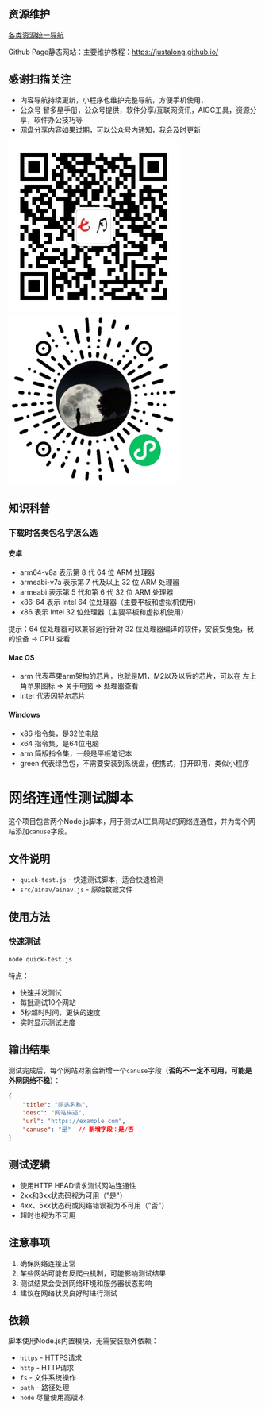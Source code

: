 ## 资源维护
[各类资源统一导航](https://github.com/justalong/navjson/blob/main/docs/res.md)

Github Page静态网站：主要维护教程：https://justalong.github.io/

## 感谢扫描关注

- 内容导航持续更新，小程序也维护完整导航，方便手机使用，
- 公众号 智多星手册，公众号提供，软件分享/互联网资讯，AIGC工具，资源分享，软件办公技巧等
- 网盘分享内容如果过期，可以公众号内通知，我会及时更新

![二维码](./assets/qrcode.jpg)
![二维码](./assets/mini.jpg)

## 知识科普

### 下载时各类包名字怎么选

#### 安卓
- arm64-v8a	表示第 8 代 64 位 ARM 处理器
- armeabi-v7a	表示第 7 代及以上 32 位 ARM 处理器
- armeabi	表示第 5 代和第 6 代 32 位 ARM 处理器
- x86-64	表示 Intel 64 位处理器（主要平板和虚拟机使用）
- x86	表示 Intel 32 位处理器（主要平板和虚拟机使用）

提示：64 位处理器可以兼容运行针对 32 位处理器编译的软件，安装安兔兔，我的设备 -> CPU 查看

#### Mac OS
- arm 代表苹果arm架构的芯片，也就是M1，M2以及以后的芯片，可以在 左上角苹果图标 => 关于电脑 => 处理器查看
- inter 代表因特尔芯片

#### Windows
- x86 指令集，是32位电脑
- x64 指令集，是64位电脑
- arm 简版指令集，一般是平板笔记本
- green 代表绿色包，不需要安装到系统盘，便携式，打开即用，类似小程序

# 网络连通性测试脚本

这个项目包含两个Node.js脚本，用于测试AI工具网站的网络连通性，并为每个网站添加`canuse`字段。

## 文件说明

- `quick-test.js` - 快速测试脚本，适合快速检测
- `src/ainav/ainav.js` - 原始数据文件

## 使用方法

### 快速测试

```bash
node quick-test.js
```

特点：
- 快速并发测试
- 每批测试10个网站
- 5秒超时时间，更快的速度
- 实时显示测试进度

## 输出结果

测试完成后，每个网站对象会新增一个`canuse`字段（**否的不一定不可用，可能是外网网络不稳**）：

```json
{
    "title": "网站名称",
    "desc": "网站描述", 
    "url": "https://example.com",
    "canuse": "是"  // 新增字段：是/否
}
```

## 测试逻辑

- 使用HTTP HEAD请求测试网站连通性
- 2xx和3xx状态码视为可用（"是"）
- 4xx、5xx状态码或网络错误视为不可用（"否"）
- 超时也视为不可用

## 注意事项

1. 确保网络连接正常
2. 某些网站可能有反爬虫机制，可能影响测试结果
3. 测试结果会受到网络环境和服务器状态影响
4. 建议在网络状况良好时进行测试

## 依赖

脚本使用Node.js内置模块，无需安装额外依赖：
- `https` - HTTPS请求
- `http` - HTTP请求  
- `fs` - 文件系统操作
- `path` - 路径处理
- `node` 尽量使用高版本